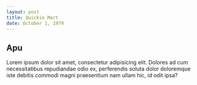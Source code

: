 ```yaml
---
layout: post
title: Quickie Mart
date: October 1, 1979
---
```


## Apu

Lorem ipsum dolor sit amet, consectetur adipisicing elit. Dolores ad cum necessitatibus repudiandae odio ex, perferendis soluta dolor doloremque iste debitis commodi magni praesentium nam ullam hic, id odit ipsa?